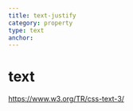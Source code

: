 ```yaml
---
title: text-justify
category: property
type: text
anchor:
---
```


# text

<https://www.w3.org/TR/css-text-3/>
